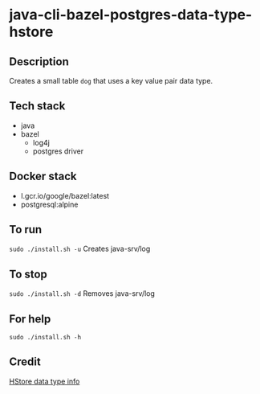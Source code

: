 # java-cli-bazel-postgres-data-type-hstore

## Description
Creates a small table `dog` that uses
a key value pair data type.

## Tech stack
- java
- bazel
  - log4j
  - postgres driver

## Docker stack
- l.gcr.io/google/bazel:latest
- postgresql:alpine

## To run
`sudo ./install.sh -u`
Creates java-srv/log

## To stop
`sudo ./install.sh -d`
Removes java-srv/log

## For help
`sudo ./install.sh -h`

## Credit
[HStore data type info](https://www.postgresqltutorial.com/postgresql-tutorial/postgresql-hstore/)
